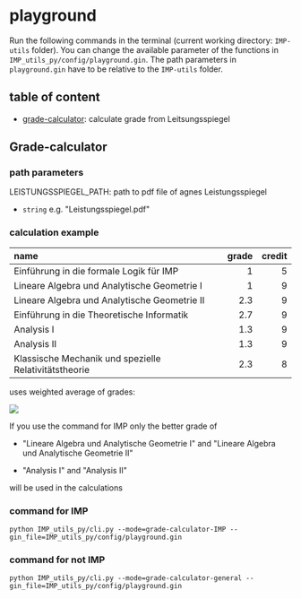 # playground

Run the following commands in the terminal (current working directory: `IMP-utils` folder). You can change the available parameter of the functions in `IMP_utils_py/config/playground.gin`. The path parameters in `playground.gin` have to be relative to the `IMP-utils` folder.

## table of content

- [grade-calculator](#grade-calculator): calculate grade from Leitsungsspiegel


<a name="grade-calculator"/>

## Grade-calculator

### path parameters

LEISTUNGSSPIEGEL_PATH: path to pdf file of agnes Leistungsspiegel
  - `string` e.g. "Leistungsspiegel.pdf"

### calculation example

| name                                                  |   grade |   credit |
|:------------------------------------------------------|--------:|---------:|
| Einführung in die formale Logik für IMP               |     1   |        5 |
| Lineare Algebra und Analytische Geometrie I           |     1   |        9 |
| Lineare Algebra und Analytische Geometrie II          |     2.3 |        9 |
| Einführung in die Theoretische Informatik             |     2.7 |        9 |
| Analysis I                                            |     1.3 |        9 |
| Analysis II                                           |     1.3 |        9 |
| Klassische Mechanik und spezielle Relativitätstheorie |     2.3 |        8 |

uses weighted average of grades:

<img src="https://latex.codecogs.com/png.image?\dpi{110}\bg{white}&space;grade&space;=&space;\frac{1&space;\cdot&space;5&space;&plus;&space;1&space;\cdot&space;9&space;&plus;&space;2.3&space;\cdot&space;9&space;&plus;&space;2.7&space;\cdot&space;9&space;&plus;&space;1.3&space;\cdot&space;9&space;&plus;&space;1.3&space;\cdot&space;9&space;&plus;&space;2.3&space;\cdot&space;8}{5&plus;9&plus;9&plus;9&plus;9&plus;9&plus;8}" /> 

If you use the command for IMP only the better grade of 

- "Lineare Algebra und Analytische Geometrie I" and "Lineare Algebra und Analytische Geometrie II"

- "Analysis I" and "Analysis II"

will be used in the calculations

### command for IMP

```
python IMP_utils_py/cli.py --mode=grade-calculator-IMP --gin_file=IMP_utils_py/config/playground.gin
```

### command for not IMP

```
python IMP_utils_py/cli.py --mode=grade-calculator-general --gin_file=IMP_utils_py/config/playground.gin
```
